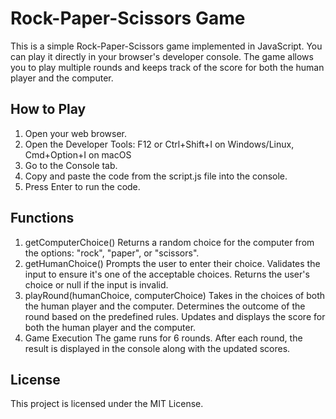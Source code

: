 # Rock-Paper-Scissors Game

This is a simple Rock-Paper-Scissors game implemented in JavaScript. You can play it directly in your browser's developer console. The game allows you to play multiple rounds and keeps track of the score for both the human player and the computer.

## How to Play

1. Open your web browser.
2. Open the Developer Tools: F12 or Ctrl+Shift+I on Windows/Linux, Cmd+Option+I on macOS
3. Go to the Console tab.
4. Copy and paste the code from the script.js file into the console.
5. Press Enter to run the code.

## Functions

1. getComputerChoice()
    Returns a random choice for the computer from the options: "rock", "paper", or "scissors".
2. getHumanChoice()
    Prompts the user to enter their choice.
    Validates the input to ensure it's one of the acceptable choices.
    Returns the user's choice or null if the input is invalid.
3. playRound(humanChoice, computerChoice)
    Takes in the choices of both the human player and the computer.
    Determines the outcome of the round based on the predefined rules.
    Updates and displays the score for both the human player and the computer.
4. Game Execution
    The game runs for 6 rounds.
    After each round, the result is displayed in the console along with the updated scores.

## License

This project is licensed under the MIT License. 